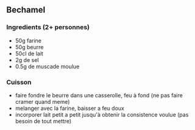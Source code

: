 ## Bechamel

### Ingredients (2+ personnes)

- 50g farine
- 50g beurre
- 50cl de lait
- 2g de sel
- 0.5g de muscade moulue

### Cuisson

- faire fondre le beurre dans une casserolle, feu à fond (ne pas faire cramer quand meme)
- melanger avec la farine, baisser a feu doux
- incorporer lait petit a petit jusqu'à obtenir la consistence voulue (pas besoin de tout mettre)

